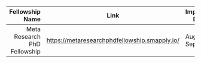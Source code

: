 

| Fellowship Name             |                                       Link  | Important Date|
|----------------------------:|---------------------------------------------|---------------|
| Meta Research PhD Fellowship|https://metaresearchphdfellowship.smapply.io/| Aug3 - Sept 20|

